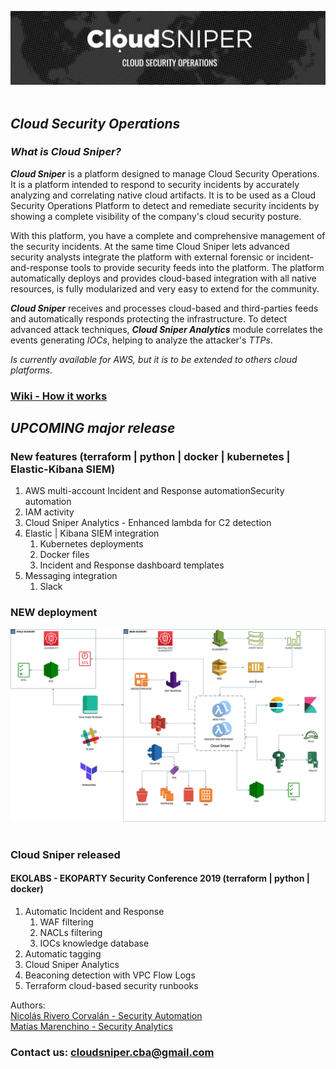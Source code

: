 ![alt text](images/logo.png "Cloud Sniper")
<br> </br>
## *Cloud Security Operations*

### *What is Cloud Sniper?*

***Cloud Sniper*** is a platform designed to manage Cloud Security Operations. It is a  platform intended to respond to security incidents by accurately analyzing and correlating native cloud artifacts. It is to be used as a Cloud Security Operations Platform to detect and remediate security incidents by showing a complete visibility of the company's cloud security posture.

With this platform, you have a complete and comprehensive management of the security incidents. At the same time Cloud Sniper lets advanced security analysts integrate the platform with external forensic or incident-and-response tools to provide security feeds into the platform. The platform automatically deploys and provides cloud-based integration with all native resources, is fully modularized and very easy to extend for the community.

***Cloud Sniper*** receives and processes cloud-based and third-parties feeds and automatically responds protecting the infrastructure. To detect advanced attack techniques, ***Cloud Sniper Analytics*** module correlates the events generating *IOCs*, helping to analyze the attacker's *TTPs*.

*Is currently available for AWS, but it is to be extended to others cloud platforms.*

### [Wiki - How it works](wiki/WIKI.md)

## *UPCOMING major release*

###  New features (terraform | python | docker | kubernetes | Elastic-Kibana SIEM)

1. AWS multi-account Incident and Response automationSecurity automation
2. IAM activity
3. Cloud Sniper Analytics - Enhanced lambda for C2 detection
4. Elastic | Kibana SIEM integration
   1. Kubernetes deployments
   2. Docker files
   3. Incident and Response dashboard templates
5. Messaging integration
   1. Slack

### NEW deployment

![alt text](images/upcoming_deployment.png "Cloud Sniper")<br> </br>

### Cloud Sniper released

####  EKOLABS - EKOPARTY Security Conference 2019 (terraform | python | docker)
1.  Automatic Incident and Response
    1.  WAF filtering
    2.  NACLs filtering
    3.  IOCs knowledge database
2.  Automatic tagging
3.  Cloud Sniper Analytics
4.  Beaconing detection with VPC Flow Logs
5.  Terraform cloud-based security runbooks

Authors:  
[Nicolás Rivero Corvalán - Security Automation](https://www.linkedin.com/in/riveronicolas/)  
[Matías Marenchino - Security Analytics](https://www.linkedin.com/in/mlmarenchino/)

### Contact us: <cloudsniper.cba@gmail.com>
